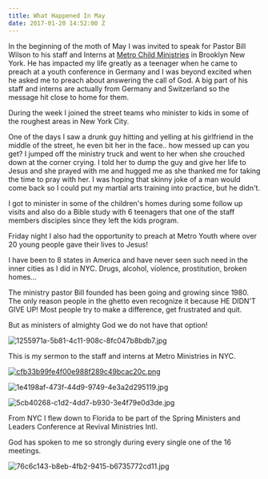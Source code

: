 ```yaml
---
title: What Happened In May
date: 2017-01-20 14:52:00 Z
---
```


In the beginning of the moth of May I was invited to speak for Pastor Bill Wilson to his staff and Interns at [Metro Child Ministries](http://www.metroworldchild.org/?_ga=1.143844028.84859438.1464789981) in Brooklyn New York. He has impacted my life greatly as a teenager when he came to preach at a youth conference in Germany and I was beyond excited when he asked me to preach about answering the call of God. A big part of his staff and interns are actually from Germany and Switzerland so the message hit close to home for them.

During the week I joined the street teams who minister to kids in some of the roughest areas in New York City.

One of the days I saw a drunk guy hitting and yelling at his girlfriend in the middle of the street, he even bit her in the face.. how messed up can you get? I jumped off the ministry truck and went to her when she crouched down at the corner crying. I told her to dump the guy and give her life to Jesus and she prayed with me and hugged me as she thanked me for taking the time to pray with her. I was hoping that skinny joke of a man would come back so I could put my martial arts training into practice, but he didn't.

I got to minister in some of the children's homes during some follow up visits and also do a Bible study with 6 teenagers that one of the staff members disciples since they left the kids program.

Friday night I also had the opportunity to preach at Metro Youth where over 20 young people gave their lives to Jesus!

I have been to 8 states in America and have never seen such need in the inner cities as I did in NYC. Drugs, alcohol, violence, prostitution, broken homes... 

The ministry pastor Bill founded has been going and growing since 1980. The only reason people in the ghetto even recognize it because HE DIDN'T GIVE UP! Most people try to make a difference, get frustrated and quit.

But as ministers of almighty God we do not have that option!

![1255971a-5b81-4c11-908c-8fc047b8bdb7.jpg](/uploads/1255971a-5b81-4c11-908c-8fc047b8bdb7.jpg)

This is my sermon to the staff and interns at Metro Ministries in NYC.

[![cfb33b99fe4f00e988f289c49bcac20c.png](/uploads/cfb33b99fe4f00e988f289c49bcac20c.png)](https://youtu.be/vdH9E1hHV1A)

![1e4198af-473f-44d9-9749-4e3a2d295119.jpg](/uploads/1e4198af-473f-44d9-9749-4e3a2d295119.jpg)

![5cb40268-c1d2-4dd7-b930-3e4f79e0d3de.jpg](/uploads/5cb40268-c1d2-4dd7-b930-3e4f79e0d3de.jpg)

From NYC I flew down to Florida to be part of the Spring Ministers and Leaders Conference at Revival Ministries Intl.

God has spoken to me so strongly during every single one of the 16 meetings.

![76c6c143-b8eb-4fb2-9415-b6735772cd11.jpg](/uploads/76c6c143-b8eb-4fb2-9415-b6735772cd11.jpg)